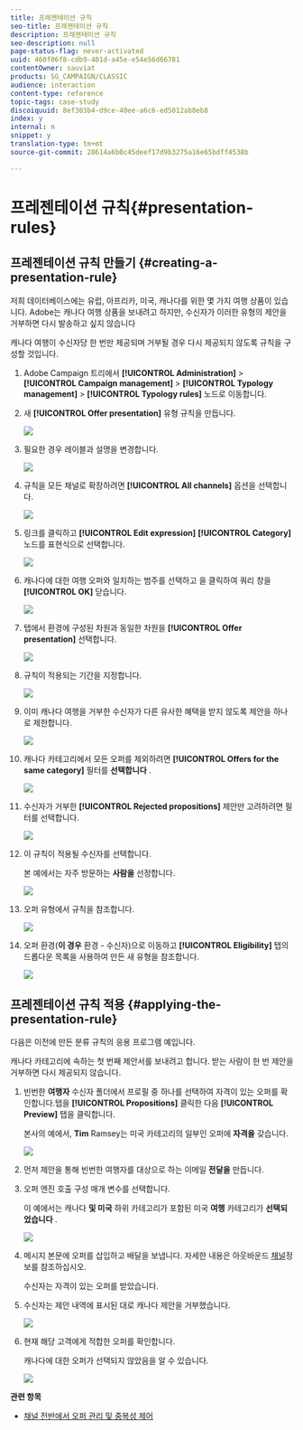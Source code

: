 ```yaml
---
title: 프레젠테이션 규칙
seo-title: 프레젠테이션 규칙
description: 프레젠테이션 규칙
seo-description: null
page-status-flag: never-activated
uuid: 460f06f8-cdb9-401d-a45e-e54e56d66781
contentOwner: sauviat
products: SG_CAMPAIGN/CLASSIC
audience: interaction
content-type: reference
topic-tags: case-study
discoiquuid: 8ef303b4-d9ce-40ee-a6c6-ed5012ab8eb8
index: y
internal: n
snippet: y
translation-type: tm+mt
source-git-commit: 28614a6b0c45deef17d9b3275a16e65bdff4538b

---
```



# 프레젠테이션 규칙{#presentation-rules}

## 프레젠테이션 규칙 만들기 {#creating-a-presentation-rule}

저희 데이터베이스에는 유럽, 아프리카, 미국, 캐나다를 위한 몇 가지 여행 상품이 있습니다. Adobe는 캐나다 여행 상품을 보내려고 하지만, 수신자가 이러한 유형의 제안을 거부하면 다시 발송하고 싶지 않습니다

캐나다 여행이 수신자당 한 번만 제공되며 거부될 경우 다시 제공되지 않도록 규칙을 구성할 것입니다.

1. Adobe Campaign 트리에서 **[!UICONTROL Administration]** > **[!UICONTROL Campaign management]** > **[!UICONTROL Typology management]** > **[!UICONTROL Typology rules]** 노드로 이동합니다.
1. 새 **[!UICONTROL Offer presentation]** 유형 규칙을 만듭니다.

   ![](assets/offer_typology_example_001.png)

1. 필요한 경우 레이블과 설명을 변경합니다.

   ![](assets/offer_typology_example_002.png)

1. 규칙을 모든 채널로 확장하려면 **[!UICONTROL All channels]** 옵션을 선택합니다.

   ![](assets/offer_typology_example_003.png)

1. 링크를 클릭하고 **[!UICONTROL Edit expression]** **[!UICONTROL Category]** 노드를 표현식으로 선택합니다.

   ![](assets/offer_typology_example_004.png)

1. 캐나다에 대한 여행 오퍼와 일치하는 범주를 선택하고 을 클릭하여 쿼리 창을 **[!UICONTROL OK]** 닫습니다.

   ![](assets/offer_typology_example_005.png)

1. 탭에서 환경에 구성된 차원과 동일한 차원을 **[!UICONTROL Offer presentation]** 선택합니다.

   ![](assets/offer_typology_example_006.png)

1. 규칙이 적용되는 기간을 지정합니다.

   ![](assets/offer_typology_example_007.png)

1. 이미 캐나다 여행을 거부한 수신자가 다른 유사한 혜택을 받지 않도록 제안을 하나로 제한합니다.

   ![](assets/offer_typology_example_008.png)

1. 캐나다 카테고리에서 모든 오퍼를 제외하려면 **[!UICONTROL Offers for the same category]** 필터를 **선택합니다** .

   ![](assets/offer_typology_example_020.png)

1. 수신자가 거부한 **[!UICONTROL Rejected propositions]** 제안만 고려하려면 필터를 선택합니다.

   ![](assets/offer_typology_example_021.png)

1. 이 규칙이 적용될 수신자를 선택합니다.

   본 예에서는 자주 방문하는 **사람을** 선정합니다.

   ![](assets/offer_typology_example_009.png)

1. 오퍼 유형에서 규칙을 참조합니다.

   ![](assets/offer_typology_example_013.png)

1. 오퍼 환경(**이 경우** 환경 - 수신자)으로 이동하고 **[!UICONTROL Eligibility]** 탭의 드롭다운 목록을 사용하여 만든 새 유형을 참조합니다.

   ![](assets/offer_typology_example_014.png)

## 프레젠테이션 규칙 적용 {#applying-the-presentation-rule}

다음은 이전에 만든 분류 규칙의 응용 프로그램 예입니다.

캐나다 카테고리에 속하는 첫 번째 제안서를 보내려고 합니다. 받는 사람이 한 번 제안을 거부하면 다시 제공되지 않습니다.

1. 빈번한 **여행자** 수신자 폴더에서 프로필 중 하나를 선택하여 자격이 있는 오퍼를 확인합니다.탭을 **[!UICONTROL Propositions]** 클릭한 다음 **[!UICONTROL Preview]** 탭을 클릭합니다.

   본사의 예에서, **Tim** Ramsey는 미국 카테고리의 일부인 오퍼에 **자격을** 갖습니다.

   ![](assets/offer_typology_example_015.png)

1. 먼저 제안을 통해 빈번한 여행자를 대상으로 하는 이메일 **전달을** 만듭니다.
1. 오퍼 엔진 호출 구성 매개 변수를 선택합니다.

   이 예에서는 캐나다 **및 미국** 하위 카테고리가 포함된 미국 **여행** 카테고리가 **선택되었습니다** .

   ![](assets/offer_typology_example_016.png)

1. 메시지 본문에 오퍼를 삽입하고 배달을 보냅니다. 자세한 내용은 아웃바운드 [채널](../../interaction/using/about-outbound-channels.md)정보를 참조하십시오.

   수신자는 자격이 있는 오퍼를 받았습니다.

1. 수신자는 제안 내역에 표시된 대로 캐나다 제안을 거부했습니다.

   ![](assets/offer_typology_example_018.png)

1. 현재 해당 고객에게 적합한 오퍼를 확인합니다.

   캐나다에 대한 오퍼가 선택되지 않았음을 알 수 있습니다.

   ![](assets/offer_typology_example_019.png)

**관련 항목**

* [채널 전반에서 오퍼 관리 및 중복성 제어](https://helpx.adobe.com/campaign/kb/simplifying-campaign-management-acc.html#Manageoffersandcontrolredundancyacrosschannels)